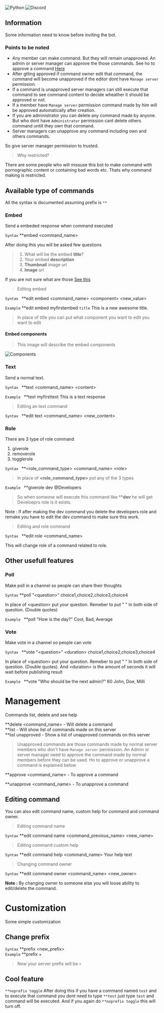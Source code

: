 ![Python](https://img.shields.io/badge/Python-3.7%20%7C%203.8-blue)
![Discord](https://img.shields.io/badge/Discord-1.3.3-green)

## Information
Some information need to know before inviting the bot. 

### Points to be noted
- Any member can make command. But they will remain unapproved. An admin or server manager can approve the those commands. See ho to approve a command [Here](?id=management)
- After gtting approved if command owner edit that command, the command will become unapproved if the editor dont have `Manage server` permission.
- If a command is unapproved server managers can still execute that command to see command content to decide wheather it should be approved or not.
- If a member have `Manage server` permission command made by him will be approved automatically after creation.
- If you are administrator you can delete any command made by anyone. But who dont have `Administrator` permission cant delete others command untill they own that command. 
- Server managers can unapprove any command including own and others commands.

So give server manager permission to trusted.

> Why restricted?

There are some people who will missuse this bot to make command with pornographic content or containing bad words etc. Thats why command making is restricted.

## Available type of commands
All the syntax is documented assuming prefix is `**`
### Embed
Send a embeded response when command executed

`Syntax` \**embed \<command_name>

After doing this you will be asked few questions
> 1. What will be the embed **title**?
> 2. Your embed **description**
> 3. **Thumbnail** image url
> 4. **Image** url

If you are not sure what are those [See this](?id=embed-components)

> Editing embed

`Syntax ` **edit embed \<command_name> \<component> \<new_value>

`Example` \**edit embed myfirstembed `title` This is a new awesome title.
> In place of title you can put what component you want to edit you want to edit

#### Embed components
> This image will describe the embed components

![Components](https://cdn.discordapp.com/attachments/726435336229617726/726436193394229278/Screenshot_1.png)
### Text
Send a normal text.

`Syntax ` \**text \<command_name> \<content>

`Example ` \**text myfirsttext This is a text response

> Editing an text command

`Syntax ` \**edit text \<command_name> \<new_content>

### Role
There are 3 type of role command

1. giverole
2. removerole
3. togglerole

`Syntax ` \**\<role_command_type> \<command_name> \<role>
> In place of **\<role_command_type>** put any of the 3 types

`Example ` \*\*giverole dev @Developers

> So when someone will execute this command like ****dev** he will get Develoeprs role is it exists.

Note : If after making the dev command you delete the developers role and remake you have to edit the dev command to make sure this work.

> Editing and role command

`Syntax ` \*\*edit role \<command_name> <role>

This will change role of a command related to role.

## Other usefull features
### Poll
Make poll in a channel so people can share their thoughts

`Syntax` \**poll "\<question>" choice1,choice2,choice3,choice4

In place of \<question> put your question. Remeber to put " " In both side of question. (Double quotes)

`Example ` \**poll "How is the day?" Cool, Bad, Average

### Vote
Make vote in a channel so people can vote

`Syntax ` \**vote "\<question>" \<duration> choice1,choice2,choice3,choice4

In place of \<question> put your question. Remeber to put " " In both side of question. (Double quotes). And \<duration> is the amount of seconds it will wait before publishing result

`Example ` \**vote "Who should be the next admin?" 60 John, Doe, Milli

# Management
Commands list, delete and see help

\*\*delete \<command_name> - Will delete a command\
\*\*list - Will show list of commands made on this server\
\*\*list unapproved - Show a list of unapproved commands on this server
> Unapproved commands are those commands made by normal server members who don't have `Manage server` permission. An Admin or server manager need to approve the command made by normal members before they can be used. Ho to approve or unapprove a command is explained below

\*\*approve \<command_name> - To approve a command

\*\*unapprove \<command_name> - To unapprove a command

## Editing command
You can also edit command name, custom help for command and command owner.

> Editing command name

`Syntax` \*\*edit command name \<command_previous_name> \<new_name>


> Editing command custom help

`Syntax` \*\*edit command help \<command_name> Your help text


> Changing command owner

`Syntax` \*\*edit command owner \<command_name> \<new_owner>

**Note :** By changing owner to someone else you will loose ability to edit/delete the command.

# Customization
Some simple customization

## Change prefix
`Syntax` \*\*prefix \<new_prefix>\
`Example` \*\*prefix +
> Now your server prefix will be `+`

## Cool feature
`**noprefix toggle` After doing this if you have a command named `test` and to execute that command you dont need to type `**test` just type `test` and command will be executed. And if you again do `**noprefix toggle` this will turn off. 
